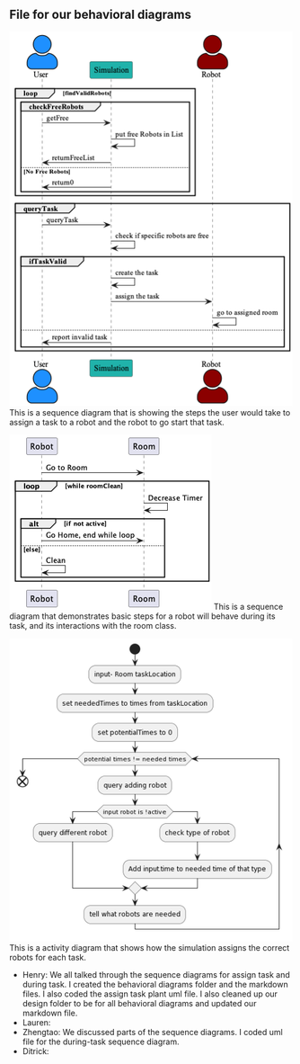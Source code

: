## File for our behavioral diagrams
![AssignTask Sequence Diagram](AssignTaskSQ.png)
This is a sequence diagram that is showing the steps the user would take to assign a task to a robot and the robot to go start that task.

![duringTask Sequence Diagram](duringTaskSQ.png)
This is a sequence diagram that demonstrates basic steps for a robot will behave during its task, and its interactions with the room class.

![makeTask Activity Diagram](makeTaskAD.png)
This is a activity diagram that shows how the simulation assigns the correct robots for each task.


* Henry: We all talked through the sequence diagrams for assign task and during task. I created the behavioral diagrams folder and the markdown files. I also coded the assign task plant uml file. I also cleaned up our design folder to be for all behavioral diagrams and updated our markdown file.
* Lauren:
* Zhengtao: We discussed parts of the sequence diagrams. I coded uml file for the during-task sequence diagram.
* Ditrick: 
